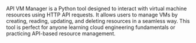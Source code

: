API VM Manager is a Python tool designed to interact with virtual machine resources using HTTP API requests. It allows users to manage VMs by creating, reading, updating, and deleting resources in a seamless way. This tool is perfect for anyone learning cloud engineering fundamentals or practicing API-based resource management.
